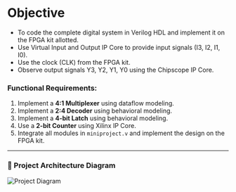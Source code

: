 # Objective

- To code the complete digital system in Verilog HDL and implement it on the FPGA kit allotted.
- Use Virtual Input and Output IP Core to provide input signals (I3, I2, I1, I0).
- Use the clock (CLK) from the FPGA kit.
- Observe output signals Y3, Y2, Y1, Y0 using the Chipscope IP Core.

### Functional Requirements:

1. Implement a **4:1 Multiplexer** using dataflow modeling.
2. Implement a **2:4 Decoder** using behavioral modeling.
3. Implement a **4-bit Latch** using behavioral modeling.
4. Use a **2-bit Counter** using Xilinx IP Core.
5. Integrate all modules in `miniproject.v` and implement the design on the FPGA kit.

---

### 🔷 Project Architecture Diagram

![Project Diagram](./project_diagram.png)

